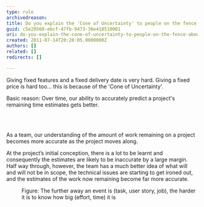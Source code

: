 ```yaml
---
type: rule
archivedreason: 
title: Do you explain the 'Cone of Uncertainty' to people on the fence about Agile?
guid: c5e29560-ebcf-47fb-9473-36e418510001
uri: do-you-explain-the-cone-of-uncertainty-to-people-on-the-fence-about-agile
created: 2011-07-14T20:28:05.0000000Z
authors: []
related: []
redirects: []

---
```




  <p>Giving fixed features and a fixed delivery date is very hard. Giving a fixed price is hard too... this is because of the 'Cone of Uncertainty'.</p>
<p>Basic reason&#58; Over time, our ability to accurately predict a project's remaining time estimates gets better. </p>

<br><excerpt class='endintro'></excerpt><br>

  <p>As a team, our understanding of the amount of work remaining on a project becomes more accurate as the project moves along.</p><p>At the project’s initial conception, there is a lot to be learnt and consequently the estimates are likely to be inaccurate by a large margin. Half way through, however, the team has a much better idea of what will and will not be in scope, the technical issues are starting to get ironed out, and the estimates of the work now remaining become far more accurate.</p>
<dl class="image">
    <dt><img src="/Management/RulestoBetterWorkItems/PublishingImages/Cone-of-Uncertainty.jpg" border="0" alt="" /></dt>
    <dd>Figure&#58; The further away an event is (task, user story, job), the harder it is to know how big (effort, time) it is</dd>
</dl>



